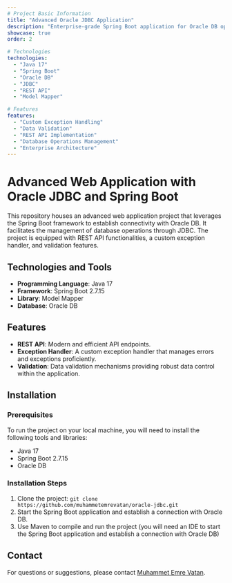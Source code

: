 ```yaml
---
# Project Basic Information
title: "Advanced Oracle JDBC Application"
description: "Enterprise-grade Spring Boot application for Oracle DB operations with JDBC, featuring comprehensive REST APIs and robust error handling"
showcase: true
order: 2

# Technologies
technologies:
  - "Java 17"
  - "Spring Boot"
  - "Oracle DB"
  - "JDBC"
  - "REST API"
  - "Model Mapper"

# Features
features:
  - "Custom Exception Handling"
  - "Data Validation"
  - "REST API Implementation"
  - "Database Operations Management"
  - "Enterprise Architecture"
---
```


# Advanced Web Application with Oracle JDBC and Spring Boot

This repository houses an advanced web application project that leverages the Spring Boot framework to establish connectivity with Oracle DB. It facilitates the management of database operations through JDBC. The project is equipped with REST API functionalities, a custom exception handler, and validation features.

## Technologies and Tools

- **Programming Language**: Java 17
- **Framework**: Spring Boot 2.7.15
- **Library**: Model Mapper
- **Database**: Oracle DB

## Features

- **REST API**: Modern and efficient API endpoints.
- **Exception Handler**: A custom exception handler that manages errors and exceptions proficiently.
- **Validation**: Data validation mechanisms providing robust data control within the application.

## Installation

### Prerequisites

To run the project on your local machine, you will need to install the following tools and libraries:

- Java 17
- Spring Boot 2.7.15
- Oracle DB

### Installation Steps

1. Clone the project:
``` git clone https://github.com/muhammetemrevatan/oracle-jdbc.git ```
2. Start the Spring Boot application and establish a connection with Oracle DB. 
3. Use Maven to compile and run the project (you will need an IDE to start the Spring Boot application and establish a connection with Oracle DB)

## Contact

For questions or suggestions, please contact [Muhammet Emre Vatan](https://linkedin.com/in/muhammetemrevatan).



